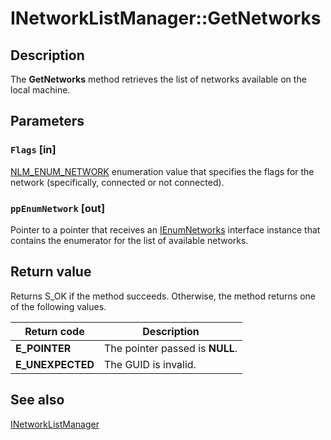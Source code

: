 # INetworkListManager::GetNetworks

## Description

The **GetNetworks** method retrieves the list of networks available on the local machine.

## Parameters

### `Flags` [in]

[NLM_ENUM_NETWORK](https://learn.microsoft.com/windows/desktop/api/netlistmgr/ne-netlistmgr-nlm_enum_network) enumeration value that specifies the flags for the network (specifically, connected or not connected).

### `ppEnumNetwork` [out]

Pointer to a pointer that receives an [IEnumNetworks](https://learn.microsoft.com/windows/desktop/api/netlistmgr/nn-netlistmgr-ienumnetworks) interface instance that contains the enumerator for the list of available networks.

## Return value

Returns S_OK if the method succeeds. Otherwise, the method returns one of the following values.

| Return code | Description |
| --- | --- |
| **E_POINTER** | The pointer passed is **NULL**. |
| **E_UNEXPECTED** | The GUID is invalid. |

## See also

[INetworkListManager](https://learn.microsoft.com/windows/desktop/api/netlistmgr/nn-netlistmgr-inetworklistmanager)
